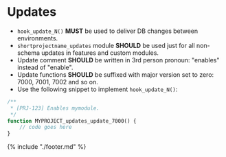 # Updates

* `hook_update_N()` **MUST** be used to deliver DB changes between environments.
* `shortprojectname_updates` module **SHOULD** be used just for all non-schema
  updates in features and custom modules.
* Update comment **SHOULD** be written in 3rd person pronoun: "enables" instead
  of "enable".
* Update functions **SHOULD** be suffixed with major version set to zero: 7000,
  7001, 7002 and so on.
* Use the following snippet to implement `hook_update_N()`:

```php
/**
 * [PRJ-123] Enables mymodule.
 */
function MYPROJECT_updates_update_7000() {
	// code goes here
}
```

{% include "./footer.md" %}
